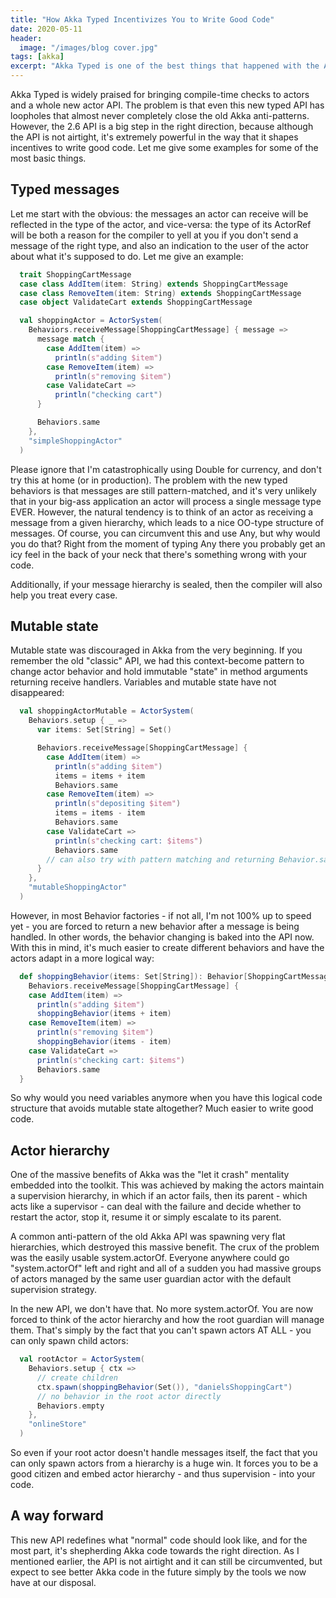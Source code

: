 ```yaml
---
title: "How Akka Typed Incentivizes You to Write Good Code"
date: 2020-05-11
header:
  image: "/images/blog cover.jpg"
tags: [akka]
excerpt: "Akka Typed is one of the best things that happened with the Akka API. We explore how good practices are baked into the API directly."
---
```

Akka Typed is widely praised for bringing compile-time checks to actors and a whole new actor API. The problem is that even this new typed API has loopholes that almost never completely close the old Akka anti-patterns. However, the 2.6 API is a big step in the right direction, because although the API is not airtight, it's extremely powerful in the way that it shapes incentives to write good code. Let me give some examples for some of the most basic things.

## Typed messages

Let me start with the obvious: the messages an actor can receive will be reflected in the type of the actor, and vice-versa: the type of its ActorRef will be both a reason for the compiler to yell at you if you don't send a message of the right type, and also an indication to the user of the actor about what it's supposed to do. Let me give an example:

```scala
  trait ShoppingCartMessage
  case class AddItem(item: String) extends ShoppingCartMessage
  case class RemoveItem(item: String) extends ShoppingCartMessage
  case object ValidateCart extends ShoppingCartMessage

  val shoppingActor = ActorSystem(
    Behaviors.receiveMessage[ShoppingCartMessage] { message =>
      message match {
        case AddItem(item) =>
          println(s"adding $item")
        case RemoveItem(item) =>
          println(s"removing $item")
        case ValidateCart =>
          println("checking cart")
      }

      Behaviors.same
    },
    "simpleShoppingActor"
  )
```

Please ignore that I'm catastrophically using Double for currency, and don't try this at home (or in production). The problem with the new typed behaviors is that messages are still pattern-matched, and it's very unlikely that in your big-ass application an actor will process a single message type EVER. However, the natural tendency is to think of an actor as receiving a message from a given hierarchy, which leads to a nice OO-type structure of messages. Of course, you can circumvent this and use Any, but why would you do that? Right from the moment of typing Any there you probably get an icy feel in the back of your neck that there's something wrong with your code.

Additionally, if your message hierarchy is sealed, then the compiler will also help you treat every case.

## Mutable state

Mutable state was discouraged in Akka from the very beginning. If you remember the old "classic" API, we had this context-become pattern to change actor behavior and hold immutable "state" in method arguments returning receive handlers. Variables and mutable state have not disappeared:

```scala
  val shoppingActorMutable = ActorSystem(
    Behaviors.setup { _ =>
      var items: Set[String] = Set()

      Behaviors.receiveMessage[ShoppingCartMessage] {
        case AddItem(item) =>
          println(s"adding $item")
          items = items + item
          Behaviors.same
        case RemoveItem(item) =>
          println(s"depositing $item")
          items = items - item
          Behaviors.same
        case ValidateCart =>
          println(s"checking cart: $items")
          Behaviors.same
        // can also try with pattern matching and returning Behavior.same once
      }
    },
    "mutableShoppingActor"
  )
```

However, in most Behavior factories - if not all, I'm not 100% up to speed yet - you are forced to return a new behavior after a message is being handled. In other words, the behavior changing is baked into the API now. With this in mind, it's much easier to create different behaviors and have the actors adapt in a more logical way:

```scala
  def shoppingBehavior(items: Set[String]): Behavior[ShoppingCartMessage] =
    Behaviors.receiveMessage[ShoppingCartMessage] {
    case AddItem(item) =>
      println(s"adding $item")
      shoppingBehavior(items + item)
    case RemoveItem(item) =>
      println(s"removing $item")
      shoppingBehavior(items - item)
    case ValidateCart =>
      println(s"checking cart: $items")
      Behaviors.same
  }
```

So why would you need variables anymore when you have this logical code structure that avoids mutable state altogether? Much easier to write good code.

## Actor hierarchy

One of the massive benefits of Akka was the "let it crash" mentality embedded into the toolkit. This was achieved by making the actors maintain a supervision hierarchy, in which if an actor fails, then its parent - which acts like a supervisor - can deal with the failure and decide whether to restart the actor, stop it, resume it or simply escalate to its parent.

A common anti-pattern of the old Akka API was spawning very flat hierarchies, which destroyed this massive benefit. The crux of the problem was the easily usable system.actorOf. Everyone anywhere could go "system.actorOf" left and right and all of a sudden you had massive groups of actors managed by the same user guardian actor with the default supervision strategy.

In the new API, we don't have that. No more system.actorOf. You are now forced to think of the actor hierarchy and how the root guardian will manage them. That's simply by the fact that you can't spawn actors AT ALL - you can only spawn child actors:

```scala
  val rootActor = ActorSystem(
    Behaviors.setup { ctx =>
      // create children
      ctx.spawn(shoppingBehavior(Set()), "danielsShoppingCart")
      // no behavior in the root actor directly
      Behaviors.empty
    },
    "onlineStore"
  )
```

So even if your root actor doesn't handle messages itself, the fact that you can only spawn actors from a hierarchy is a huge win. It forces you to be a good citizen and embed actor hierarchy - and thus supervision - into your code.

## A way forward

This new API redefines what "normal" code should look like, and for the most part, it's shepherding Akka code towards the right direction. As I mentioned earlier, the API is not airtight and it can still be circumvented, but expect to see better Akka code in the future simply by the tools we now have at our disposal.